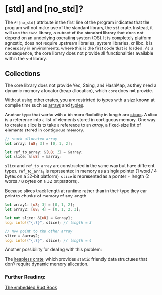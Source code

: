 # [std] and [no_std]?

The `#![no_std]` attribute in the first line of the program indicates that the program will not make use of the standard library, the `std` crate. Instead, it will use the `core` library, a subset of the standard library that does not depend on an underlying operating system (OS). It is completely platform agnostic, does not require upstream libraries, system libraries, or libc. It is necessary in environments, where this is the first code that is loaded. As a consequence, the core library does not provide all functionalities available within the `std` library. 

## Collections

The core library does not provide Vec, String, and HashMap, as they need a dynamic memory allocator (heap allocation), which `core` does not provide. 

Without using other crates, you are restricted to types with a size known at compile time such as [arrays](https://doc.rust-lang.org/book/ch03-02-data-types.html#the-array-type) and [tuples](https://doc.rust-lang.org/book/ch03-02-data-types.html#the-tuple-type). 

Another type that works with a bit more flexibility in length are [slices](https://doc.rust-lang.org/book/ch04-03-slices.html#the-slice-type). A slice is a reference into a list of elements stored in contiguous memory. One way to create a slice is to take a reference to an *array*, a fixed-size list of elements stored in contiguous memory.

``` rust
// stack allocated array
let array: [u8; 3] = [0, 1, 2];

let ref_to_array: &[u8; 3] = &array;
let slice: &[u8] = &array;
```

`slice` and `ref_to_array` are constructed in the same way but have different types. `ref_to_array` is represented in memory as a single pointer (1 word / 4 bytes on a 32-bit platform); `slice` is represented as a pointer + length (2 words / 8 bytes on a 32 bit platform).

Because slices track length at runtime rather than in their type they can point to chunks of memory of any length.

``` rust
let array1: [u8; 3] = [0, 1, 2];
let array2: [u8; 4] = [0, 1, 2, 3];

let mut slice: &[u8] = &array1;
log::info!("{:?}", slice); // length = 3

// now point to the other array
slice = &array2;
log::info!("{:?}", slice); // length = 4
```

Another possibility for dealing with this problem:

The [heapless crate](https://docs.rs/heapless/0.5.6/heapless/), which provides `static` friendly data structures that don't require dynamic memory allocation.


### Further Reading:

[The embedded Rust Book](https://docs.rust-embedded.org/book/collections/)
